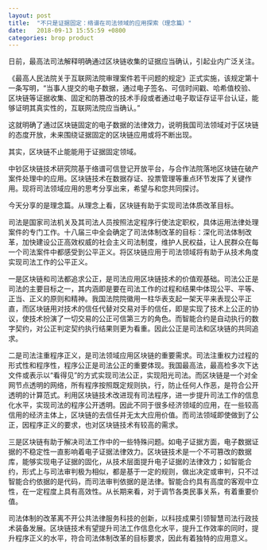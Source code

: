 ```yaml
---
layout: post
title:  "不只是证据固定：络谱在司法领域的应用探索（理念篇）"
date:   2018-09-13 15:55:59 +0800
categories: brop product
---
```

日前，最高法司法解释明确通过区块链收集的证据应当确认，引起业内广泛关注。

《最高人民法院关于互联网法院审理案件若干问题的规定》正式实施，该规定第十一条写明，“当事人提交的电子数据，通过电子签名、可信时间戳、哈希值校验、区块链等证据收集、固定和防篡改的技术手段或者通过电子取证存证平台认证，能够证明其真实性的，互联网法院应当确认。”

这就明确了通过区块链固定的电子数据的法律效力，说明我国司法领域对于区块链的态度开放，未来围绕证据固定的区块链应用或将不断出现。

其实，区块链不止能能用于证据固定领域。

中钞区块链技术研究院基于络谱可信登记开放平台，与合作法院落地区块链在破产案件处理中的应用。区块链技术在数据存证、投票管理等重点环节发挥了关键作用。现将司法领域应用的思考分享出来，希望与和您共同探讨。

今天分享的是理念篇。从理念上看，区块链有助于实现司法体质改革目标。

司法是国家司法机关及其司法人员按照法定程序行使法定职权，具体运用法律处理案件的专门工作。十八届三中全会确定了司法体制改革的目标：深化司法体制改革，加快建设公正高效权威的社会主义司法制度，维护人民权益，让人民群众在每一个司法案件中都感受到公平正义。将区块链应用于司法领域将有助于从技术角度实现司法工作的公平正义。

一是区块链和司法都追求公正，是司法应用区块链技术的价值观基础。司法公正是司法的主要目标之一，其内涵即是要在司法工作的过程和结果中体现公平、平等、正当、正义的原则和精神。我国法院院徽用一柱华表支起一架天平来表现公平正直，而区块链用对技术的信任代替对交易对手的信任，即是实现了技术上公正的协议，使技术扮演了一切交易的公正可信第三方的角色。而智能合约是自动执行的数字契约，对公正判定契约执行结果则更为看重。因此公正是司法和区块链的共同追求。

二是司法注重程序正义，是司法领域应用区块链的重要需求。司法注重权力过程的形式性和程序性，程序公正是司法公正的重要体现。我国最高法，最高检多次下达文件或表示以“看得见”的方式实现司法公正，实现阳光司法。而区块链是一个对全网节点透明的网络，所有程序按照既定规则执，行，防止任何人作恶，是符合公开透明的计算范式。利用区块链技术改进现有司法程序，进一步提升司法工作的信息化水平，实现司法的程序公开透明。因此不同于很多经济领域的应用，在一些较高信用的经济主体上，区块链的去信任并无太大应用价值。而司法领域即使做到了公正，因程序正义的要求，也对区块链技术有较高的需求。

三是区块链有助于解决司法工作中的一些特殊问题。如电子证据方面，电子数据证据的不稳定性一直影响着电子证据法律效力。区块链技术是一个不可篡改的数据库，能够实现电子证据的固化，从技术层面提升电子证据的法律效力；如智能合约，形式上与司法审判极为相似，都是基于一定的规则，做出决定或审判，只不过智能合约依据的是代码，而司法审判依据的是法律。智能合约具有高度的客观中立性，在一定程度上具有高效性。从长期来看，对于调节各类民事关系，有着重要价值。

司法体制的改革离不开公共法律服务科技的创新，以科技成果引领智慧司法行政技术装备发展。区块链技术有望提升司法工作信息化水平，提升工作效率的同时，提升程序正义的水平，符合司法体制改革的目标要求，因此有着独特的应用意义。